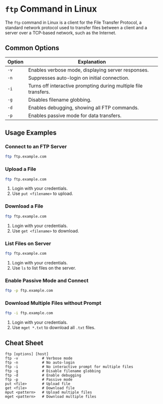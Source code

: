 # `ftp` Command in Linux

The `ftp` command in Linux is a client for the File Transfer Protocol, a standard network protocol used to transfer files between a client and a server over a TCP-based network, such as the Internet.

## Common Options

| Option                | Explanation                                               |
|-----------------------|-----------------------------------------------------------|
| `-v`                  | Enables verbose mode, displaying server responses.        |
| `-n`                  | Suppresses auto-login on initial connection.              |
| `-i`                  | Turns off interactive prompting during multiple file transfers. |
| `-g`                  | Disables filename globbing.                               |
| `-d`                  | Enables debugging, showing all FTP commands.              |
| `-p`                  | Enables passive mode for data transfers.                  |

## Usage Examples

### Connect to an FTP Server

```bash
ftp ftp.example.com
```

### Upload a File

```bash
ftp ftp.example.com
```
1. Login with your credentials.
2. Use `put <filename>` to upload.

### Download a File

```bash
ftp ftp.example.com
```
1. Login with your credentials.
2. Use `get <filename>` to download.

### List Files on Server

```bash
ftp ftp.example.com
```
1. Login with your credentials.
2. Use `ls` to list files on the server.

### Enable Passive Mode and Connect

```bash
ftp -p ftp.example.com
```

### Download Multiple Files without Prompt

```bash
ftp -i ftp.example.com
```
1. Login with your credentials.
2. Use `mget *.txt` to download all `.txt` files.

## Cheat Sheet

```plaintext
ftp [options] [host]
ftp -v           # Verbose mode
ftp -n           # No auto-login
ftp -i           # No interactive prompt for multiple files
ftp -g           # Disable filename globbing
ftp -d           # Enable debugging
ftp -p           # Passive mode
put <file>       # Upload file
get <file>       # Download file
mput <pattern>   # Upload multiple files
mget <pattern>   # Download multiple files
```
